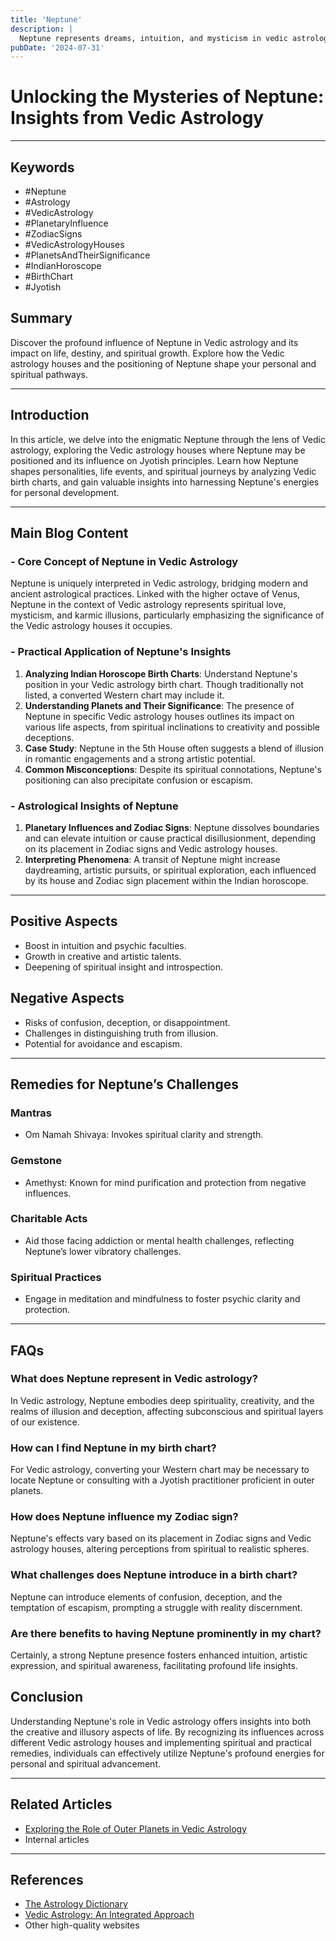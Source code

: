 ```yaml
---
title: 'Neptune'
description: |
  Neptune represents dreams, intuition, and mysticism in vedic astrology
pubDate: '2024-07-31'
---
```


# Unlocking the Mysteries of Neptune: Insights from Vedic Astrology

---

## Keywords
- #Neptune
- #Astrology
- #VedicAstrology
- #PlanetaryInfluence
- #ZodiacSigns
- #VedicAstrologyHouses
- #PlanetsAndTheirSignificance
- #IndianHoroscope
- #BirthChart
- #Jyotish

## Summary
Discover the profound influence of Neptune in Vedic astrology and its impact on life, destiny, and spiritual growth. Explore how the Vedic astrology houses and the positioning of Neptune shape your personal and spiritual pathways.

---

## Introduction
In this article, we delve into the enigmatic Neptune through the lens of Vedic astrology, exploring the Vedic astrology houses where Neptune may be positioned and its influence on Jyotish principles. Learn how Neptune shapes personalities, life events, and spiritual journeys by analyzing Vedic birth charts, and gain valuable insights into harnessing Neptune's energies for personal development.

---

## Main Blog Content

### - Core Concept of Neptune in Vedic Astrology
Neptune is uniquely interpreted in Vedic astrology, bridging modern and ancient astrological practices. Linked with the higher octave of Venus, Neptune in the context of Vedic astrology represents spiritual love, mysticism, and karmic illusions, particularly emphasizing the significance of the Vedic astrology houses it occupies.

### - Practical Application of Neptune's Insights
1. **Analyzing Indian Horoscope Birth Charts**: Understand Neptune's position in your Vedic astrology birth chart. Though traditionally not listed, a converted Western chart may include it.
2. **Understanding Planets and Their Significance**: The presence of Neptune in specific Vedic astrology houses outlines its impact on various life aspects, from spiritual inclinations to creativity and possible deceptions.
3. **Case Study**: Neptune in the 5th House often suggests a blend of illusion in romantic engagements and a strong artistic potential.
4. **Common Misconceptions**: Despite its spiritual connotations, Neptune's positioning can also precipitate confusion or escapism.

### - Astrological Insights of Neptune
1. **Planetary Influences and Zodiac Signs**: Neptune dissolves boundaries and can elevate intuition or cause practical disillusionment, depending on its placement in Zodiac signs and Vedic astrology houses.
2. **Interpreting Phenomena**: A transit of Neptune might increase daydreaming, artistic pursuits, or spiritual exploration, each influenced by its house and Zodiac sign placement within the Indian horoscope.

---

## Positive Aspects
- Boost in intuition and psychic faculties.
- Growth in creative and artistic talents.
- Deepening of spiritual insight and introspection.

## Negative Aspects
- Risks of confusion, deception, or disappointment.
- Challenges in distinguishing truth from illusion.
- Potential for avoidance and escapism.

---

## Remedies for Neptune’s Challenges

### Mantras
- Om Namah Shivaya: Invokes spiritual clarity and strength.

### Gemstone
- Amethyst: Known for mind purification and protection from negative influences.

### Charitable Acts
- Aid those facing addiction or mental health challenges, reflecting Neptune’s lower vibratory challenges.

### Spiritual Practices
- Engage in meditation and mindfulness to foster psychic clarity and protection.

---

## FAQs
### What does Neptune represent in Vedic astrology?
In Vedic astrology, Neptune embodies deep spirituality, creativity, and the realms of illusion and deception, affecting subconscious and spiritual layers of our existence.

### How can I find Neptune in my birth chart?
For Vedic astrology, converting your Western chart may be necessary to locate Neptune or consulting with a Jyotish practitioner proficient in outer planets.

### How does Neptune influence my Zodiac sign?
Neptune's effects vary based on its placement in Zodiac signs and Vedic astrology houses, altering perceptions from spiritual to realistic spheres.

### What challenges does Neptune introduce in a birth chart?
Neptune can introduce elements of confusion, deception, and the temptation of escapism, prompting a struggle with reality discernment.

### Are there benefits to having Neptune prominently in my chart?
Certainly, a strong Neptune presence fosters enhanced intuition, artistic expression, and spiritual awareness, facilitating profound life insights.

## Conclusion
Understanding Neptune's role in Vedic astrology offers insights into both the creative and illusory aspects of life. By recognizing its influences across different Vedic astrology houses and implementing spiritual and practical remedies, individuals can effectively utilize Neptune's profound energies for personal and spiritual advancement.

---

## Related Articles
- [Exploring the Role of Outer Planets in Vedic Astrology](link)
- Internal articles

---

## References
- [The Astrology Dictionary](http://theastrologydictionary.com/)
- [Vedic Astrology: An Integrated Approach](link)
- Other high-quality websites